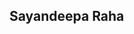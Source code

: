 ## Sayandeepa Raha


<HTML>
  <HEAD>
    <TITLE>
      <B> Sayandeepa Raha <B>
        </TITLE>
        </HEAD>
      </HTML>


